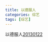 ```yaml
---
title: 以德服人
categories: 综艺
tags: [综艺]
---
```


以德服人[20130122](https://www.iqiyi.com/v_19rrjyplf4.html)
